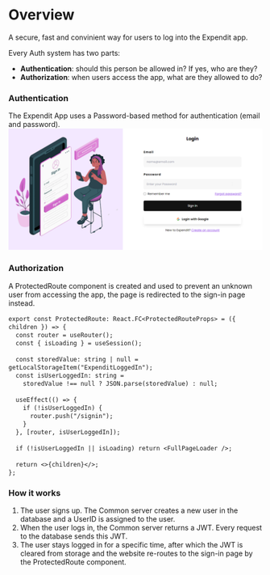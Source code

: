 # Overview

A secure, fast and convinient way for users to log into the Expendit app.

Every Auth system has two parts:

- **Authentication**: should this person be allowed in? If yes, who are they?
- **Authorization**: when users access the app, what are they allowed to do?

### Authentication

The Expendit App uses a Password-based method for authentication (email and password).
![Sign_in Page](../assets/sign_in_page.png)

### Authorization

A ProtectedRoute component is created and used to prevent an unknown user from accessing the app, the page is redirected to the sign-in page instead.

```tsx
export const ProtectedRoute: React.FC<ProtectedRouteProps> = ({ children }) => {
  const router = useRouter();
  const { isLoading } = useSession();

  const storedValue: string | null = getLocalStorageItem("ExpenditLoggedIn");
  const isUserLoggedIn: string =
    storedValue !== null ? JSON.parse(storedValue) : null;

  useEffect(() => {
    if (!isUserLoggedIn) {
      router.push("/signin");
    }
  }, [router, isUserLoggedIn]);

  if (!isUserLoggedIn || isLoading) return <FullPageLoader />;

  return <>{children}</>;
};
```

### How it works

1. The user signs up. The Common server creates a new user in the database and a UserID is assigned to the user.
2. When the user logs in, the Common server returns a JWT. Every request to the database sends this JWT.
3. The user stays logged in for a specific time, after which the JWT is cleared from storage and the website re-routes to the sign-in page by the ProtectedRoute component.
